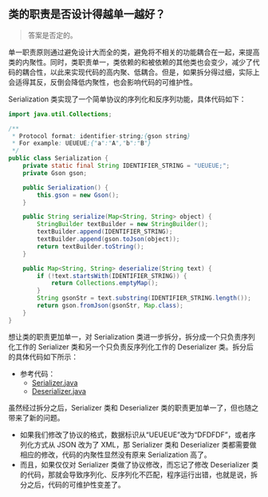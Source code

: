 ## 类的职责是否设计得越单一越好？

> 答案是否定的。

单一职责原则通过避免设计大而全的类，避免将不相关的功能耦合在一起，来提高类的内聚性。同时，类职责单一，类依赖的和被依赖的其他类也会变少，减少了代码的耦合性，以此来实现代码的高内聚、低耦合。但是，如果拆分得过细，实际上会适得其反，反倒会降低内聚性，也会影响代码的可维护性。

Serialization 类实现了一个简单协议的序列化和反序列功能，具体代码如下：

```java
import java.util.Collections;

/**
 * Protocol format: identifier-string;{gson string}
 * For example: UEUEUE;{"a":"A","b":"B"}
 */
public class Serialization {
    private static final String IDENTIFIER_STRING = "UEUEUE;";
    private Gson gson;

    public Serialization() {
        this.gson = new Gson();
    }

    public String serialize(Map<String, String> object) {
        StringBuilder textBuilder = new StringBuilder();
        textBuilder.append(IDENTIFIER_STRING);
        textBuilder.append(gson.toJson(object));
        return textBuilder.toString();
    }

    public Map<String, String> deserialize(String text) {
        if (!text.startsWith(IDENTIFIER_STRING)) {
            return Collections.emptyMap();
        }
        String gsonStr = text.substring(IDENTIFIER_STRING.length());
        return gson.fromJson(gsonStr, Map.class);
    }
}
```

想让类的职责更加单一，对 Serialization 类进一步拆分，拆分成一个只负责序列化工作的 Serializer 类和另一个只负责反序列化工作的
Deserializer 类。拆分后的具体代码如下所示：

- 参考代码：
    - [Serializer.java](Serializer.java)
    - [Deserializer.java](Deserializer.java)

虽然经过拆分之后，Serializer 类和 Deserializer 类的职责更加单一了，但也随之带来了新的问题。

- 如果我们修改了协议的格式，数据标识从“UEUEUE”改为“DFDFDF”，或者序列化方式从 JSON 改为了 XML，那 Serializer 类和
  Deserializer 类都需要做相应的修改，代码的内聚性显然没有原来 Serialization 高了。
- 而且，如果仅仅对 Serializer 类做了协议修改，而忘记了修改 Deserializer 类的代码，那就会导致序列化、反序列化不匹配，程序运行出错，也就是说，拆分之后，代码的可维护性变差了。